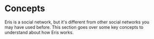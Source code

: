 # Concepts

Eris is a social network, but it's different from other social networks you may have used before. This section goes over some key concepts to understand about how Eris works.